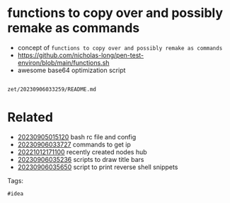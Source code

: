 # functions to copy over and possibly remake as commands

- concept of `functions to copy over and possibly remake as commands`
- https://github.com/nicholas-long/pen-test-environ/blob/main/functions.sh
- awesome base64 optimization script

```bash

```

` zet/20230906033259/README.md `

# Related

- [20230905015120](/zet/20230905015120/README.md) bash rc file and config
- [20230906033727](/zet/20230906033727/README.md) commands to get ip
- [20221012171100](/zet/20221012171100/README.md) recently created nodes hub
- [20230906035236](/zet/20230906035236/README.md) scripts to draw title bars
- [20230906035650](/zet/20230906035650/README.md) script to print reverse shell snippets

Tags:

    #idea
